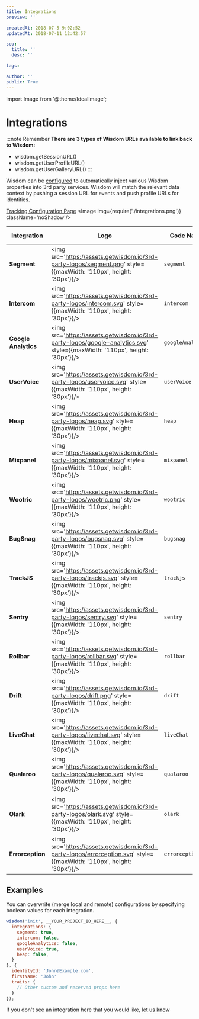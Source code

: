 ```yaml
---
title: Integrations
preview: ''

createdAt: 2018-07-5 9:02:52
updatedAt: 2018-07-11 12:42:57

seo:
  title: ''
  desc: ''

tags:

author: ''
public: True
---
```




import Image from '@theme/IdealImage';


# Integrations




:::note Remember
**There are 3 types of Wisdom URLs available to link back to Wisdom:**
- wisdom.getSessionURL()
- wisdom.getUserProfileURL()
- wisdom.getUserGalleryURL()
:::


Wisdom can be [configured](https://app.getwisdom.io/org/~/tracking) to automatically inject various Wisdom properties into 3rd party services. Wisdom will match the relevant data context by pushing a session URL for events and push profile URLs for identities.


<a href="https://app.getwisdom.io/org/~/tracking" target="blank" rel="noopener">Tracking Configuration Page</a>
<Image img={require('./integrations.png')} className='noShadow'/>



<div class='spacer64'></div>

<bigtable>

Integration | Logo | Code Name | Default Enabled | Description |
------------|------|-----------|-----------------|-------------|
**Segment**          | <img src='https://assets.getwisdom.io/3rd-party-logos/segment.png' style={{maxWidth: '110px', height: '30px'}}/>          | `segment`         | ✓ | Inject user profile value into field `Wisdom` of segment's `analytics.identify(...);`
**Intercom**         | <img src='https://assets.getwisdom.io/3rd-party-logos/intercom.svg' style={{maxWidth: '110px', height: '30px'}}/>         | `intercom`        | ✓ | Merges `window.intercomSettings` with `{'Wisdom': getUserProfileURL()}`.
**Google Analytics** | <img src='https://assets.getwisdom.io/3rd-party-logos/google-analytics.svg' style={{maxWidth: '110px', height: '30px'}}/> | `googleAnalytics` | ✓ | Calls `ga('send', 'event', 'Wisdom', getSessionURL(), { nonInteraction: true });`
**UserVoice**        | <img src='https://assets.getwisdom.io/3rd-party-logos/uservoice.svg' style={{maxWidth: '110px', height: '30px'}}/>        | `userVoice`       | ✓ | Calls `UserVoice.push(['set', 'ticket_custom_fields', {'Wisdom Session': getSessionURL()}]);`
**Heap**             | <img src='https://assets.getwisdom.io/3rd-party-logos/heap.svg' style={{maxWidth: '110px', height: '30px'}}/>             | `heap`            | ✓ | Calls `heap.addUserProperties({ Wisdom: getUserProfileURL() });`
**Mixpanel**         | <img src='https://assets.getwisdom.io/3rd-party-logos/mixpanel.svg' style={{maxWidth: '110px', height: '30px'}}/>         | `mixpanel`        | ✓ | Calls `mixpanel.people.set({ Wisdom: getUserProfileURL() });`
**Wootric**          | <img src='https://assets.getwisdom.io/3rd-party-logos/wootric.png' style={{maxWidth: '110px', height: '30px'}}/>          | `wootric`         | ✓ | Merges `{ Wisdom: getUserProfileURL() }` into `wootricSettings.properties`
**BugSnag**          | <img src='https://assets.getwisdom.io/3rd-party-logos/bugsnag.svg' style={{maxWidth: '110px', height: '30px'}}/>          | `bugsnag`         | ✓ | Merges `{Wisdom: getUserProfileURL()}` into `w.Bugsnag.user`, and sets `Bugsnag.beforeNotify = function (payload, metaData) { metaData.WisdomSession = getSessionURL(); }`
**TrackJS**          | <img src='https://assets.getwisdom.io/3rd-party-logos/trackjs.svg' style={{maxWidth: '110px', height: '30px'}}/>          | `trackjs`         | ✓ | Calls `trackJs.addMetadata('Wisdom URL', getUserProfileURL());`
**Sentry**           | <img src='https://assets.getwisdom.io/3rd-party-logos/sentry.svg' style={{maxWidth: '110px', height: '30px'}}/>           | `sentry`          | ✓ | Calls `Raven.setExtraContext({ Wisdom: getUserProfileURL() });`
**Rollbar**          | <img src='https://assets.getwisdom.io/3rd-party-logos/rollbar.svg' style={{maxWidth: '110px', height: '30px'}}/>          | `rollbar`         | ✓ | Calls `Rollbar.configure({transform(obj) {obj['Wisdom Session'] = getSessionURL();}});`
**Drift**            | <img src='https://assets.getwisdom.io/3rd-party-logos/drift.png' style={{maxWidth: '110px', height: '30px'}}/>            | `drift`           | ✓ | Calls `drift.track('Wisdom', { WisdomSession: getSessionURL() });`
**LiveChat**         | <img src='https://assets.getwisdom.io/3rd-party-logos/livechat.svg' style={{maxWidth: '110px', height: '30px'}}/>         | `liveChat`        | ✓ | Calls `__lc.visitor = {'Wisdom': getUserProfileURL()};`
**Qualaroo**         | <img src='https://assets.getwisdom.io/3rd-party-logos/qualaroo.svg' style={{maxWidth: '110px', height: '30px'}}/>         | `qualaroo`        | ✓ | Calls `_kiq.push(['set', { WisdomSession: getSessionURL() }]);`
**Olark**            | <img src='https://assets.getwisdom.io/3rd-party-logos/olark.svg' style={{maxWidth: '110px', height: '30px'}}/>            | `olark`           | ✓ | Calls `olark('api.visitor.updateCustomFields', {WisdomUrl: getSessionURL()})`  and `olark('api.chat.sendNotificationToOperator', {body: "Wisdom Session: "+getSessionURL()"});`
**Errorception**     | <img src='https://assets.getwisdom.io/3rd-party-logos/errorception.svg' style={{maxWidth: '110px', height: '30px'}}/>     | `errorception`    | ✓ | Calls `_errs.meta = {Wisdom: getUserProfileURL()};`

</bigtable>


## Examples

You can overwrite (merge local and remote) configurations by specifying boolean values for each integration.

```js
wisdom('init', __YOUR_PROJECT_ID_HERE__, {
  integrations: {
    segment: true,
    intercom: false,
    googleAnalytics: false,
    userVoice: true,
    heap: false,
  }
}, {
  identityId: 'John@Example.com',
  firstName: 'John'
  traits: {
    // Other custom and reserved props here
  }
});
```

If you don't see an integration here that you would like, [let us know](https://getwisdom.io/contact)
